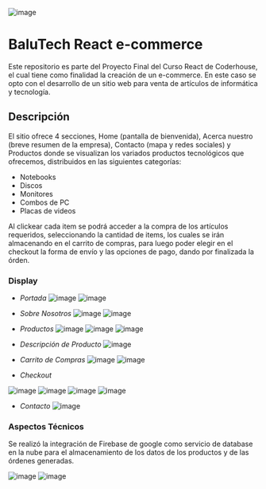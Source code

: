 ![image](https://user-images.githubusercontent.com/83429848/127074805-52de262d-cc34-4044-93b0-4c79422fab22.png)
# BaluTech React e-commerce

Este repositorio es parte del Proyecto Final del Curso React de Coderhouse, el cual tiene como finalidad la creación de un e-commerce. En este caso se opto con el desarrollo de un sitio web para venta de artículos de informática y tecnología.

## Descripción

El sitio ofrece 4 secciones, Home (pantalla de bienvenida), Acerca nuestro (breve resumen de la empresa), Contacto (mapa y redes sociales) y Productos donde se visualizan los variados productos tecnológicos que ofrecemos, distribuidos en las siguientes categorías:

* Notebooks
* Discos
* Monitores
* Combos de PC
* Placas de videos

Al clickear cada item se podrá acceder a la compra de los artículos requeridos, seleccionando la cantidad de items, los cuales se irán almacenando en el carrito de compras, para luego poder elegir en el checkout la forma de envío y las opciones de pago, dando por finalizada la órden. 

### Display

* *Portada*
![image](https://user-images.githubusercontent.com/83429848/127074641-08abc7f7-8347-40d4-b3a4-14f1e3b34e7f.png)
![image](https://user-images.githubusercontent.com/83429848/127074545-91f437c6-23f1-417e-bbea-bd9ae12162de.png)

* *Sobre Nosotros*
![image](https://user-images.githubusercontent.com/83429848/127074730-0650c141-409d-404e-9c4e-8516851799db.png)
![image](https://user-images.githubusercontent.com/83429848/127074750-9c135005-2e8c-4375-a0ef-15b6c7c8b40a.png)

* *Productos*
![image](https://user-images.githubusercontent.com/83429848/127075781-11d10fcd-846a-4b9d-abba-d782caf71255.png)
![image](https://user-images.githubusercontent.com/83429848/127075862-e9b64e70-3054-4364-908f-fe2bd6c96520.png)
![image](https://user-images.githubusercontent.com/83429848/127075884-e0c8d67b-14c1-48af-bf52-b20d5ef5d37c.png)

* *Descripción de Producto*
![image](https://user-images.githubusercontent.com/83429848/127076527-6e8a7179-63c1-4414-b85d-912d664440ba.png)

* *Carrito de Compras*
![image](https://user-images.githubusercontent.com/83429848/127076611-0b37919f-8a39-4e85-998e-8da935ec5a41.png)
![image](https://user-images.githubusercontent.com/83429848/127076694-97056aa1-fd76-41b4-bd5d-635c4d359ba0.png)

* *Checkout*

![image](https://user-images.githubusercontent.com/83429848/127076758-bdda3d47-15c3-4531-b282-396c3b301b5d.png)
![image](https://user-images.githubusercontent.com/83429848/127076822-12c7fc25-cc32-42b4-9ae8-eaa865832d3a.png)
![image](https://user-images.githubusercontent.com/83429848/127076842-3d1b4dbc-54dd-4196-962b-b85b3f71bd5d.png)
![image](https://user-images.githubusercontent.com/83429848/127077079-40555313-a631-412d-85c6-b5ad8aad0639.png)

* *Contacto*
![image](https://user-images.githubusercontent.com/83429848/127075988-c9bc9846-333e-4afd-85ba-894c1ea68684.png)

### Aspectos Técnicos

Se realizó la integración de Firebase de google como servicio de database en la nube para el almacenamiento de los datos de los productos y de las órdenes generadas.

![image](https://user-images.githubusercontent.com/83429848/127078135-ac2e3992-1278-4735-a65f-785d70614bf5.png)
![image](https://user-images.githubusercontent.com/83429848/127078167-02a5459f-060d-4e58-b6b9-88a21c0447be.png)

